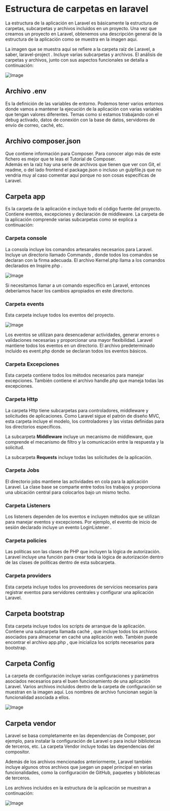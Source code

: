 # Estructura de carpetas en laravel

La estructura de la aplicación en Laravel es básicamente la estructura de carpetas, subcarpetas y archivos incluidos en un proyecto. Una vez que creamos un proyecto en Laravel, obtenemos una descripción general de la estructura de la aplicación como se muestra en la imagen aquí.

La imagen que se muestra aquí se refiere a la carpeta raíz de Laravel, a saber, laravel-project . Incluye varias subcarpetas y archivos. El análisis de carpetas y archivos, junto con sus aspectos funcionales se detalla a continuación:

![Image](https://martamaleyka.github.io/Curso-de-Laravel/Imagenes/esructura.jpg)


## Archivo .env
Es la definición de las variables de entorno. Podemos tener varios entornos donde vamos a mantener la ejecución de la aplicación con varias variables que tengan valores diferentes. Temas como si estamos trabajando con el debug activado, datos de conexión con la base de datos, servidores de envío de correo, caché, etc.

## Archivo composer.json
Que contiene información para Composer. Para conocer algo más de este fichero es mejor que te leas el Tutorial de Composer.<br>
Además en la raíz hay una serie de archivos que tienen que ver con Git, el readme, o del lado frontend el package.json o incluso un gulpfile.js que no vendria muy al caso comentar aquí porque no son cosas específicas de Laravel.

## Carpeta app
Es la carpeta de la aplicación e incluye todo el código fuente del proyecto. Contiene eventos, excepciones y declaración de middleware. La carpeta de la aplicación comprende varias subcarpetas como se explica a continuación:
### Carpeta console
La consola incluye los comandos artesanales necesarios para Laravel. Incluye un directorio llamado Commands , donde todos los comandos se declaran con la firma adecuada. El archivo Kernel.php llama a los comandos declarados en Inspire.php .

![Image](https://martamaleyka.github.io/Curso-de-Laravel/Imagenes/console.jpg)

Si necesitamos llamar a un comando específico en Laravel, entonces deberíamos hacer los cambios apropiados en este directorio.

### Carpeta events
Esta carpeta incluye todos los eventos del proyecto.

![Image](https://martamaleyka.github.io/Curso-de-Laravel/Imagenes/events.jpg)

Los eventos se utilizan para desencadenar actividades, generar errores o validaciones necesarias y proporcionar una mayor flexibilidad. Laravel mantiene todos los eventos en un directorio. El archivo predeterminado incluido es event.php donde se declaran todos los eventos básicos.

### Carpeta Excepciones
Esta carpeta contiene todos los métodos necesarios para manejar excepciones. También contiene el archivo handle.php que maneja todas las excepciones.

### Carpeta Http
La carpeta Http tiene subcarpetas para controladores, middleware y solicitudes de aplicaciones. Como Laravel sigue el patrón de diseño MVC, esta carpeta incluye el modelo, los controladores y las vistas definidas para los directorios específicos.

La subcarpeta **Middleware** incluye un mecanismo de middleware, que comprende el mecanismo de filtro y la comunicación entre la respuesta y la solicitud.

La subcarpeta **Requests** incluye todas las solicitudes de la aplicación.

###  Carpeta Jobs
El directorio jobs mantiene las actividades en cola para la aplicación Laravel. La clase base se comparte entre todos los trabajos y proporciona una ubicación central para colocarlos bajo un mismo techo.

### Carpeta Listeners
Los listeners dependen de los eventos e incluyen métodos que se utilizan para manejar eventos y excepciones. Por ejemplo, el evento de inicio de sesión declarado incluye un evento LoginListener .

### Carpeta policies
Las políticas son las clases de PHP que incluyen la lógica de autorización. Laravel incluye una función para crear toda la lógica de autorización dentro de las clases de políticas dentro de esta subcarpeta.

### Carpeta providers
Esta carpeta incluye todos los proveedores de servicios necesarios para registrar eventos para servidores centrales y configurar una aplicación Laravel.

## Carpeta bootstrap
Esta carpeta incluye todos los scripts de arranque de la aplicación. Contiene una subcarpeta llamada caché , que incluye todos los archivos asociados para almacenar en caché una aplicación web. También puede encontrar el archivo app.php , que inicializa los scripts necesarios para bootstrap.

## Carpeta Config
La carpeta de configuración incluye varias configuraciones y parámetros asociados necesarios para el buen funcionamiento de una aplicación Laravel. Varios archivos incluidos dentro de la carpeta de configuración se muestran en la imagen aquí. Los nombres de archivo funcionan según la funcionalidad asociada a ellos.

![Image](https://martamaleyka.github.io/Curso-de-Laravel/Imagenes/configfolder.jpg)


## Carpeta vendor
Laravel se basa completamente en las dependencias de Composer, por ejemplo, para instalar la configuración de Laravel o para incluir bibliotecas de terceros, etc. La carpeta Vendor incluye todas las dependencias del compositor.

Además de los archivos mencionados anteriormente, Laravel también incluye algunos otros archivos que juegan un papel principal en varias funcionalidades, como la configuración de GitHub, paquetes y bibliotecas de terceros.

Los archivos incluidos en la estructura de la aplicación se muestran a continuación:

![Image](https://martamaleyka.github.io/Curso-de-Laravel/Imagenes/vendor.jpg)
